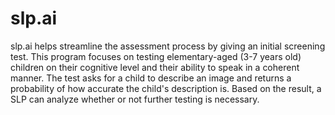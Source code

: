 # **slp.ai**

slp.ai helps streamline the assessment process by giving an initial screening test. This program focuses on testing elementary-aged (3-7 years old) children on their cognitive level and their ability to speak in a coherent manner. The test asks for a child to describe an image and returns a probability of how accurate the child's description is. Based on the result, a SLP can analyze whether or not further testing is necessary.

